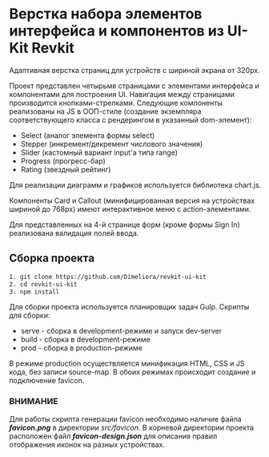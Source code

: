 # Верстка набора элементов интерфейса и компонентов из UI-Kit Revkit

Адаптивная верстка страниц для устройств с шириной экрана от 320px.

Проект представлен четырьмя страницами с элементами интерфейса и компонентами для построения UI. Навигация между страницами производится кнопками-стрелками.
Следующие компоненты реализованы на JS в ООП-стиле (создание экземпляра соответствующего класса с рендерингом в указанный dom-элемент):

- Select (аналог элемента формы select)
- Stepper (инкремент/декремент числового значения)
- Slider (кастомный вариант input'а типа range)
- Progress (прогресс-бар)
- Rating (звездный рейтинг)

Для реализации диаграмм и графиков используется библиотека chart.js.

Компоненты Card и Callout (минифицированная версия на устройствах шириной до 768px) имеют интерактивное меню с action-элементами.

Для представленных на 4-й странице форм (кроме формы Sign In) реализована валидация полей ввода.

## Сборка проекта

```bash
1. git clone https://github.com/Dimeliora/revkit-ui-kit
2. cd revkit-ui-kit
3. npm install
```

Для сборки проекта используется планировщик задач Gulp.
Скрипты для сборки:

- serve - сборка в development-режиме и запуск dev-server
- build - сборка в development-режиме
- prod - сборка в production-режиме

В режиме production осуществляется минификация HTML, CSS и JS кода, без записи source-map.
В обоих режимах происходит создание и подключение favicon.

### ВНИМАНИЕ

Для работы скрипта генерации favicon необходимо наличие файла **_favicon.png_** в директории _src/favicon_. В корневой директории проекта расположен файл **_favicon-design.json_** для описания правил отображения иконок на разных устройствах.
